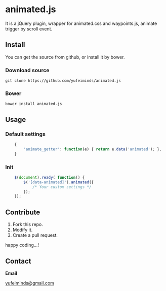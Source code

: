 # animated.js

It is a jQuery plugin, wrapper for animated.css and waypoints.js, animate trigger by scroll event.

## Install

You can get the source from github, or install it by bower.

### Download source

    git clone https://github.com/yufeiminds/animated.js

### Bower

    bower install animated.js

## Usage

### Default settings

```javascript
    {
        'animate_getter': function(e) { return e.data('animated'); },
    }
```

### Init

```javascript
    $(document).ready( function() {
        $('[data-animated]').animated({
            /* Your custom settings */
        });
    });
```

## Contribute

1. Fork this repo.
2. Modify it.
3. Create a pull request.

happy coding...!

## Contact

**Email**

yufeiminds@gmail.com
